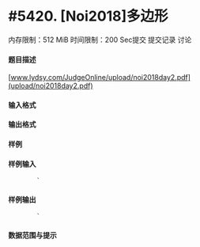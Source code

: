 
# #5420. [Noi2018]多边形
内存限制：512 MiB 时间限制：200 Sec提交 提交记录 讨论
#### 题目描述
[www.lydsy.com/JudgeOnline/upload/noi2018day2.pdf](upload/noi2018day2.pdf)

#### 输入格式

#### 输出格式

#### 样例

#### 样例输入

			`
#### 样例输出

			`
#### 数据范围与提示


